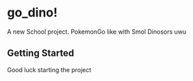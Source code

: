 # go_dino!

A new School project. PokemonGo like with Smol Dinosors uwu

## Getting Started

Good luck starting the project
